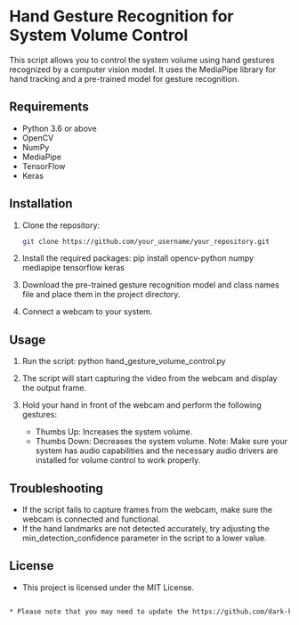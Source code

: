 # Hand Gesture Recognition for System Volume Control

This script allows you to control the system volume using hand gestures recognized by a computer vision model. It uses the MediaPipe library for hand tracking and a pre-trained model for gesture recognition.

## Requirements

- Python 3.6 or above
- OpenCV
- NumPy
- MediaPipe
- TensorFlow
- Keras

## Installation

1. Clone the repository:

   ```bash
   git clone https://github.com/your_username/your_repository.git
2. Install the required packages:
    pip install opencv-python numpy mediapipe tensorflow keras

3. Download the pre-trained gesture recognition model and class names file and place them in the project directory.

4. Connect a webcam to your system.

## Usage

1. Run the script:
    python hand_gesture_volume_control.py
2. The script will start capturing the video from the webcam and display the output frame.

3. Hold your hand in front of the webcam and perform the following gestures:

    * Thumbs Up: Increases the system volume.
    * Thumbs Down: Decreases the system volume.
Note: Make sure your system has audio capabilities and the necessary audio drivers are installed for volume control to work properly.


## Troubleshooting
* If the script fails to capture frames from the webcam, make sure the webcam is connected and functional.
* If the hand landmarks are not detected accurately, try adjusting the min_detection_confidence parameter in the script to a lower value.

## License
* This project is licensed under the MIT License.
```bash

* Please note that you may need to update the https://github.com/dark-king-001/Hand_gesture with the actual URL of your Git repository.

